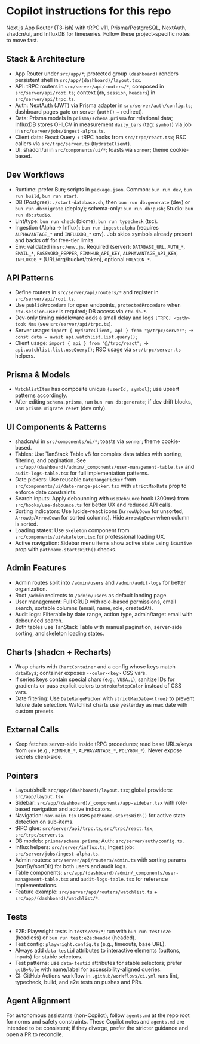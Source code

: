 # Copilot instructions for this repo

Next.js App Router (T3-ish) with tRPC v11, Prisma/PostgreSQL, NextAuth, shadcn/ui, and InfluxDB for timeseries. Follow these project-specific notes to move fast.

## Stack & Architecture
- App Router under `src/app/*`; protected group `(dashboard)` renders persistent shell in `src/app/(dashboard)/layout.tsx`.
- API: tRPC routers in `src/server/api/routers/*`, composed in `src/server/api/root.ts`; context (`db`, `session`, `headers`) in `src/server/api/trpc.ts`.
- Auth: NextAuth (JWT) via Prisma adapter in `src/server/auth/config.ts`; dashboard pages gate on server (`auth()` + redirect).
- Data: Prisma models in `prisma/schema.prisma` for relational data; InfluxDB stores OHLCV in measurement `daily_bars` (tag: `symbol`) via job in `src/server/jobs/ingest-alpha.ts`.
- Client data: React Query + tRPC hooks from `src/trpc/react.tsx`; RSC callers via `src/trpc/server.ts` (`HydrateClient`).
- UI: shadcn/ui in `src/components/ui/*`; toasts via `sonner`; theme cookie-based.

## Dev Workflows
- Runtime: prefer Bun; scripts in `package.json`. Common: `bun run dev`, `bun run build`, `bun run start`.
- DB (Postgres): `./start-database.sh`, then `bun run db:generate` (dev) or `bun run db:migrate` (deploy); schema-only: `bun run db:push`; Studio: `bun run db:studio`.
- Lint/type: `bun run check` (biome), `bun run typecheck` (tsc).
- Ingestion (Alpha → Influx): `bun run ingest:alpha` (requires `ALPHAVANTAGE_*` and `INFLUXDB_*` env). Job skips symbols already present and backs off for free-tier limits.
- Env: validated in `src/env.js`. Required (server): `DATABASE_URL`, `AUTH_*`, `EMAIL_*`, `PASSWORD_PEPPER`, `FINNHUB_API_KEY`, `ALPHAVANTAGE_API_KEY`, `INFLUXDB_*` (URL/org/bucket/token), optional `POLYGON_*`.

## API Patterns
- Define routers in `src/server/api/routers/*` and register in `src/server/api/root.ts`.
- Use `publicProcedure` for open endpoints, `protectedProcedure` when `ctx.session.user` is required; DB access via `ctx.db.*`.
- Dev-only timing middleware adds a small delay and logs `[TRPC] <path> took Nms` (see `src/server/api/trpc.ts`).
- Server usage: `import { HydrateClient, api } from "@/trpc/server";` → `const data = await api.watchlist.list.query();`
- Client usage: `import { api } from "@/trpc/react";` → `api.watchlist.list.useQuery()`; RSC usage via `src/trpc/server.ts` helpers.

## Prisma & Models
- `WatchlistItem` has composite unique `(userId, symbol)`; use upsert patterns accordingly.
- After editing `schema.prisma`, run `bun run db:generate`; if dev drift blocks, use `prisma migrate reset` (dev only).

## UI Components & Patterns
- shadcn/ui in `src/components/ui/*`; toasts via `sonner`; theme cookie-based.
- Tables: Use TanStack Table v8 for complex data tables with sorting, filtering, and pagination. See `src/app/(dashboard)/admin/_components/user-management-table.tsx` and `audit-logs-table.tsx` for full implementation patterns.
- Date pickers: Use reusable `DateRangePicker` from `src/components/ui/date-range-picker.tsx` with `strictMaxDate` prop to enforce date constraints.
- Search inputs: Apply debouncing with `useDebounce` hook (300ms) from `src/hooks/use-debounce.ts` for better UX and reduced API calls.
- Sorting indicators: Use lucide-react icons (`ArrowUpDown` for unsorted, `ArrowUp`/`ArrowDown` for sorted columns). Hide `ArrowUpDown` when column is sorted.
- Loading states: Use `Skeleton` component from `src/components/ui/skeleton.tsx` for professional loading UX.
- Active navigation: Sidebar menu items show active state using `isActive` prop with `pathname.startsWith()` checks.

## Admin Features
- Admin routes split into `/admin/users` and `/admin/audit-logs` for better organization.
- Root `/admin` redirects to `/admin/users` as default landing page.
- User management: Full CRUD with role-based permissions, email search, sortable columns (email, name, role, createdAt).
- Audit logs: Filterable by date range, action type, admin/target email with debounced search.
- Both tables use TanStack Table with manual pagination, server-side sorting, and skeleton loading states.

## Charts (shadcn + Recharts)
- Wrap charts with `ChartContainer` and a config whose keys match `dataKey`s; container exposes `--color-<key>` CSS vars.
- If series keys contain special chars (e.g., `VUSA.L`), sanitize IDs for gradients or pass explicit colors to `stroke`/`stopColor` instead of CSS vars.
- Date filtering: Use `DateRangePicker` with `strictMaxDate={true}` to prevent future date selection. Watchlist charts use yesterday as max date with custom presets.

## External Calls
- Keep fetches server-side inside tRPC procedures; read base URLs/keys from `env` (e.g., `FINNHUB_*`, `ALPHAVANTAGE_*`, `POLYGON_*`). Never expose secrets client-side.

## Pointers
- Layout/shell: `src/app/(dashboard)/layout.tsx`; global providers: `src/app/layout.tsx`.
- Sidebar: `src/app/(dashboard)/_components/app-sidebar.tsx` with role-based navigation and active indicators.
- Navigation: `nav-main.tsx` uses `pathname.startsWith()` for active state detection on sub-items.
- tRPC glue: `src/server/api/trpc.ts`, `src/trpc/react.tsx`, `src/trpc/server.ts`.
- DB models: `prisma/schema.prisma`; Auth: `src/server/auth/config.ts`.
- Influx helpers: `src/server/influx.ts`; Ingest job: `src/server/jobs/ingest-alpha.ts`.
- Admin routers: `src/server/api/routers/admin.ts` with sorting params (sortBy/sortDir) for both users and audit logs.
- Table components: `src/app/(dashboard)/admin/_components/user-management-table.tsx` and `audit-logs-table.tsx` for reference implementations.
- Feature example: `src/server/api/routers/watchlist.ts` + `src/app/(dashboard)/watchlist/*`.


## Tests
- E2E: Playwright tests in `tests/e2e/*`; run with `bun run test:e2e` (headless) or `bun run test:e2e:headed` (headed).
- Test config: `playwright.config.ts` (e.g., timeouts, base URL).
- Always add `data-testid` attributes to interactive elements (buttons, inputs) for stable selectors.
- Test patterns: use `data-testid` attributes for stable selectors; prefer `getByRole` with name/label for accessibility-aligned queries.
- CI: GitHub Actions workflow in `.github/workflows/ci.yml` runs lint, typecheck, build, and e2e tests on pushes and PRs.

## Agent Alignment
For autonomous assistants (non-Copilot), follow `agents.md` at the repo root for norms and safety constraints. These Copilot notes and `agents.md` are intended to be consistent; if they diverge, prefer the stricter guidance and open a PR to reconcile.
